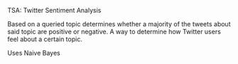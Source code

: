 TSA: Twitter Sentiment Analysis

Based on a queried topic determines whether a majority of the tweets about said topic are positive or negative. A way to determine how Twitter users feel about a certain topic.

Uses Naive Bayes
